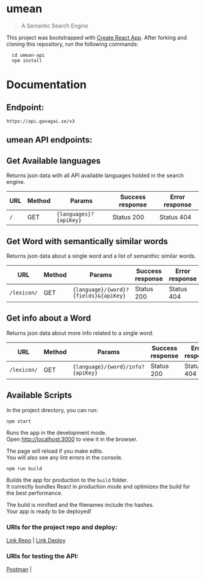 # umean
>A Semantic Search Engine

This project was bootstrapped with [Create React App](https://github.com/facebook/create-react-app).
After forking and cloning this repository, run the following commands:

```
  cd umean-api
  npm install

```

# Documentation

## Endpoint:
`https://api.gavagai.se/v3`

## umean API endpoints:

**Get Available languages**
----
  Returns json data with all API available languages holded in the search engine.
  
  | URL | Method | Params | Success response | Error response|
  |--|--|--------------------|--|--|
  |`/`|GET|`{languages}?{apiKey}`|Status 200|Status 404|

**Get Word with semantically similar words**
----
  Returns json data about a single word and a list of semanthic similar words.
  
  | URL | Method | Params | Success response | Error response|
  |--|--|--------------------|--|--|
  |`/lexicon/`|GET|`{language}/{word}?{fields}&{apiKey}`|Status 200|Status 404|

**Get info about a Word**
----
  Returns json data about more info related to a single word.
  
  | URL | Method | Params | Success response | Error response|
  |--|--|--------------------|--|--|
  |`/lexicon/`|GET|`{language}/{word}/info?{apiKey}`|Status 200|Status 404|


## Available Scripts

In the project directory, you can run:

```
npm start

```

Runs the app in the development mode.<br>
Open [http://localhost:3000](http://localhost:3000) to view it in the browser.

The page will reload if you make edits.<br>
You will also see any lint errors in the console.

```
npm run build

```

Builds the app for production to the `build` folder.<br>
It correctly bundles React in production mode and optimizes the build for the best performance.

The build is minified and the filenames include the hashes.<br>
Your app is ready to be deployed!


### URls for the project repo and deploy:
[Link Repo](https://github.com/annacv/umean-client) |
[Link Deploy](https://u-mean.firebaseapp.com/)

### URls for testing the API:
[Postman](https://www.getpostman.com/collections/e0712fdf1d2e4fc366d3) |
